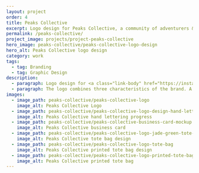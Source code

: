 ```yaml
---
layout: project
order: 4
title: Peaks Collective
excerpt: Logo design for Peaks Collective, a community of adventurers & creators that share a love for the Peak District National Park.
permalink: /peaks-collective/
project_image: projects/project-peaks-collective
hero_image: peaks-collective/peaks-collective-logo-design
hero_alt: Peaks Collective logo design
category: work
tags:
  - tag: Branding
  - tag: Graphic Design
description:
  - paragraph: Logo design for <a class="link-body" href="https://instagram.com/peakscollective">Peaks Collective</a>, a community of adventurers & creators that share a love for the Peak District National Park.
  - paragraph: The logo combines three characteristics of the brand. A hand-drawn aesthetic communicates the artistic and creative side of the community, I shaped the 'T' to symbolise a plus sign [+] which represents the collaborative and inclusive aspect, and the layered composition of the lettering is a defining characteristic of the Derbyshire landscape.
images:
  - image_path: peaks-collective/peaks-collective-logo
    image_alt: Peaks Collective Logo
  - image_path: peaks-collective/peaks-collective-logo-design-hand-lettering
    image_alt: Peaks Collective hand lettering progress
  - image_path: peaks-collective/peaks-collective-business-card-mockup
    image_alt: Peaks Collective business card
  - image_path: peaks-collective/peaks-collective-logo-jade-green-tote-bag
    image_alt: Peaks Collective tote bag design
  - image_path: peaks-collective/peaks-collective-logo-tote-bag
    image_alt: Peaks Collective printed tote bag design
  - image_path: peaks-collective/peaks-collective-logo-printed-tote-bag
    image_alt: Peaks Collective printed tote bag
---
```

